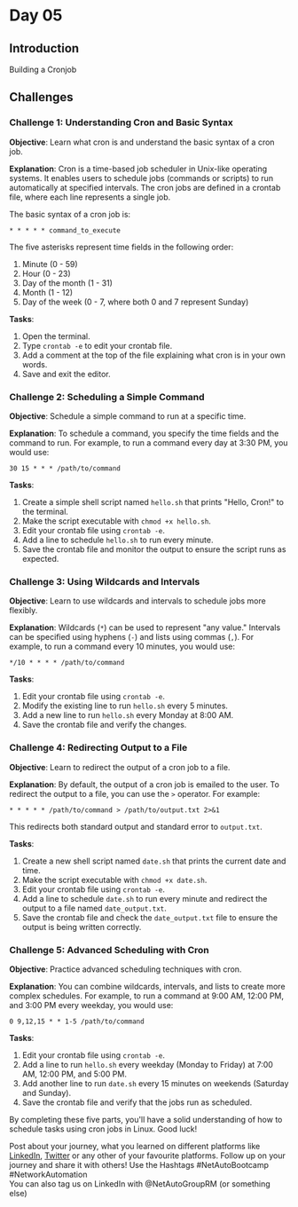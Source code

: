 # Day 05 
## Introduction
Building a Cronjob


## Challenges

### Challenge 1: Understanding Cron and Basic Syntax

**Objective**: Learn what cron is and understand the basic syntax of a cron job.

**Explanation**:
Cron is a time-based job scheduler in Unix-like operating systems. It enables users to schedule jobs (commands or scripts) to run automatically at specified intervals. The cron jobs are defined in a crontab file, where each line represents a single job.

The basic syntax of a cron job is:
```
* * * * * command_to_execute
```
The five asterisks represent time fields in the following order:
1. Minute (0 - 59)
2. Hour (0 - 23)
3. Day of the month (1 - 31)
4. Month (1 - 12)
5. Day of the week (0 - 7, where both 0 and 7 represent Sunday)

**Tasks**:
1. Open the terminal.
2. Type `crontab -e` to edit your crontab file.
3. Add a comment at the top of the file explaining what cron is in your own words.
4. Save and exit the editor.

### Challenge 2: Scheduling a Simple Command

**Objective**: Schedule a simple command to run at a specific time.

**Explanation**:
To schedule a command, you specify the time fields and the command to run. For example, to run a command every day at 3:30 PM, you would use:
```
30 15 * * * /path/to/command
```

**Tasks**:
1. Create a simple shell script named `hello.sh` that prints "Hello, Cron!" to the terminal.
2. Make the script executable with `chmod +x hello.sh`.
3. Edit your crontab file using `crontab -e`.
4. Add a line to schedule `hello.sh` to run every minute.
5. Save the crontab file and monitor the output to ensure the script runs as expected.

### Challenge 3: Using Wildcards and Intervals

**Objective**: Learn to use wildcards and intervals to schedule jobs more flexibly.

**Explanation**:
Wildcards (`*`) can be used to represent "any value." Intervals can be specified using hyphens (`-`) and lists using commas (`,`). For example, to run a command every 10 minutes, you would use:
```
*/10 * * * * /path/to/command
```

**Tasks**:
1. Edit your crontab file using `crontab -e`.
2. Modify the existing line to run `hello.sh` every 5 minutes.
3. Add a new line to run `hello.sh` every Monday at 8:00 AM.
4. Save the crontab file and verify the changes.

### Challenge 4: Redirecting Output to a File

**Objective**: Learn to redirect the output of a cron job to a file.

**Explanation**:
By default, the output of a cron job is emailed to the user. To redirect the output to a file, you can use the `>` operator. For example:
```
* * * * * /path/to/command > /path/to/output.txt 2>&1
```
This redirects both standard output and standard error to `output.txt`.

**Tasks**:
1. Create a new shell script named `date.sh` that prints the current date and time.
2. Make the script executable with `chmod +x date.sh`.
3. Edit your crontab file using `crontab -e`.
4. Add a line to schedule `date.sh` to run every minute and redirect the output to a file named `date_output.txt`.
5. Save the crontab file and check the `date_output.txt` file to ensure the output is being written correctly.

### Challenge 5: Advanced Scheduling with Cron

**Objective**: Practice advanced scheduling techniques with cron.

**Explanation**:
You can combine wildcards, intervals, and lists to create more complex schedules. For example, to run a command at 9:00 AM, 12:00 PM, and 3:00 PM every weekday, you would use:
```
0 9,12,15 * * 1-5 /path/to/command
```

**Tasks**:
1. Edit your crontab file using `crontab -e`.
2. Add a line to run `hello.sh` every weekday (Monday to Friday) at 7:00 AM, 12:00 PM, and 5:00 PM.
3. Add another line to run `date.sh` every 15 minutes on weekends (Saturday and Sunday).
4. Save the crontab file and verify that the jobs run as scheduled.

By completing these five parts, you'll have a solid understanding of how to schedule tasks using cron jobs in Linux. Good luck!


Post about your journey, what you learned on different platforms like [LinkedIn](https://www.linkedin.com/feed/), [Twitter](https://x.com/intent/post?url=https%3A%2F%2Fgithub.com%2FNetAuto-RheinMain%2FNetAuto-Bootcamp&text=I%20just%20completed%20Day%205%20of%20the%20NetAuto%20Bootcamp%20on%20Linux!&hashtags=NetAutoBootcamp%2CNetworkAutomation) or any other of your favourite platforms. Follow up on your journey and share it with others! Use the Hashtags #NetAutoBootcamp #NetworkAutomation </br>
You can also tag us on LinkedIn with @NetAutoGroupRM (or something else)
